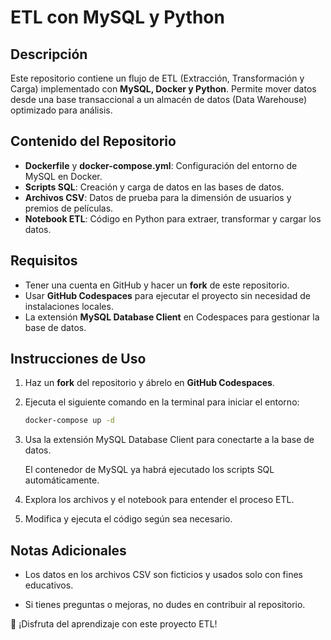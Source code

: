 # ETL con MySQL y Python

## Descripción
Este repositorio contiene un flujo de ETL (Extracción, Transformación y Carga) implementado con **MySQL, Docker y Python**. Permite mover datos desde una base transaccional a un almacén de datos (Data Warehouse) optimizado para análisis.

## Contenido del Repositorio
- **Dockerfile** y **docker-compose.yml**: Configuración del entorno de MySQL en Docker.
- **Scripts SQL**: Creación y carga de datos en las bases de datos.
- **Archivos CSV**: Datos de prueba para la dimensión de usuarios y premios de películas.
- **Notebook ETL**: Código en Python para extraer, transformar y cargar los datos.

## Requisitos
- Tener una cuenta en GitHub y hacer un **fork** de este repositorio.
- Usar **GitHub Codespaces** para ejecutar el proyecto sin necesidad de instalaciones locales.
- La extensión **MySQL Database Client** en Codespaces para gestionar la base de datos.

## Instrucciones de Uso
1. Haz un **fork** del repositorio y ábrelo en **GitHub Codespaces**.
2. Ejecuta el siguiente comando en la terminal para iniciar el entorno:
   ```bash
   docker-compose up -d

3. Usa la extensión MySQL Database Client para conectarte a la base de datos.
   
   El contenedor de MySQL ya habrá ejecutado los scripts SQL automáticamente.

4. Explora los archivos y el notebook para entender el proceso ETL.

5. Modifica y ejecuta el código según sea necesario.

## Notas Adicionales

- Los datos en los archivos CSV son ficticios y usados solo con fines educativos.

- Si tienes preguntas o mejoras, no dudes en contribuir al repositorio.

🚀 ¡Disfruta del aprendizaje con este proyecto ETL!
